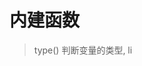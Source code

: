 # 内建函数
> type()  判断变量的类型,  li
<!--stackedit_data:
eyJoaXN0b3J5IjpbNzI5Mjk4MTE1LDEyNDg2NTYxNDAsMTYyMD
M4NTc4MywyNDk3NTk3MDFdfQ==
-->